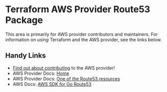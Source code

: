 # Terraform AWS Provider Route53 Package
<!-- markdownlint-disable MD026 -->
This area is primarily for AWS provider contributors and maintainers. For information on _using_ Terraform and the AWS provider, see the links below.


## Handy Links
* [Find out about contributing](../../../docs/contributing) to the AWS provider!
* AWS Provider Docs: [Home](https://registry.terraform.io/providers/hashicorp/aws/latest/docs)
* AWS Provider Docs: [One of the Route53 resources](https://registry.terraform.io/providers/hashicorp/aws/latest/docs/resources/route53_delegation_set)
* AWS Docs: [AWS SDK for Go Route53](https://docs.aws.amazon.com/sdk-for-go/api/service/route53/)
